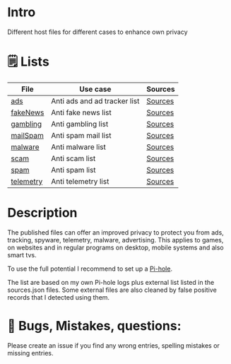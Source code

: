 # Intro

Different host files for different cases to enhance own privacy

# 🗒️ Lists

| File                         | Use case                     | Sources                           |
|------------------------------|------------------------------|-----------------------------------|
| [ads](ads/hosts)             | Anti ads and ad tracker list | [Sources](ads/sources.json)       |
| [fakeNews](fakeNews/hosts)   | Anti fake news list          | [Sources](fakeNews/sources.json)  |
| [gambling](gambling/hosts)   | Anti gambling list           | [Sources](gambling/sources.json)  |
| [mailSpam](mailSpam/hosts)   | Anti spam mail list          | [Sources](mailSpam/sources.json)  |
| [malware](malware/hosts)     | Anti malware list            | [Sources](malware/sources.json)   |
| [scam](scam/hosts)           | Anti scam list               | [Sources](scam/sources.json)      |
| [spam](spam/hosts)           | Anti spam list               | [Sources](spam/sources.json)      |
| [telemetry](telemetry/hosts) | Anti telemetry list          | [Sources](telemetry/sources.json) |

# Description

The published files can offer an improved privacy to protect you from ads, tracking, spyware, telemetry, malware,
advertising.
This applies to games, on websites and in regular programs on desktop, mobile systems and also smart tvs.

To use the full potential I recommend to set up a [Pi-hole](https://github.com/pi-hole/pi-hole).

The list are based on my own Pi-hole logs plus external list listed in the sources.json files.
Some external files are also cleaned by false positive records that I detected using them.

# 🐞 Bugs, Mistakes, questions:

Please create an issue if you find any wrong entries, spelling mistakes or missing entries.